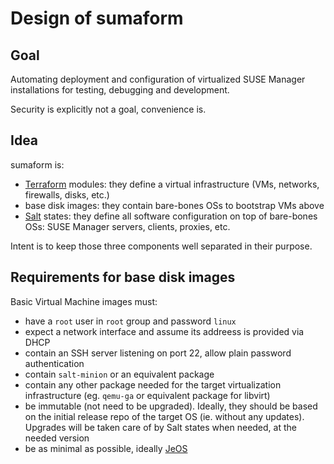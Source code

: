 # Design of sumaform

## Goal
Automating deployment and configuration of virtualized SUSE Manager installations for testing, debugging and development.

Security is explicitly not a goal, convenience is.

## Idea
sumaform is:
 * [Terraform](https://www.terraform.io/) modules: they define a virtual infrastructure (VMs, networks, firewalls, disks, etc.)
 * base disk images: they contain bare-bones OSs to bootstrap VMs above
 * [Salt](https://saltstack.com/) states: they define all software configuration on top of bare-bones OSs: SUSE Manager servers, clients, proxies, etc.

Intent is to keep those three components well separated in their purpose.

## Requirements for base disk images

Basic Virtual Machine images must:
 - have a `root` user in `root` group and password `linux`
 - expect a network interface and assume its addreess is provided via DHCP
 - contain an SSH server listening on port 22, allow plain password authentication
 - contain `salt-minion` or an equivalent package
 - contain any other package needed for the target virtualization infrastructure (eg. `qemu-ga` or equivalent package for libvirt)
 - be immutable (not need to be upgraded). Ideally, they should be based on the initial release repo of the target OS (ie. without any updates). Upgrades will be taken care of by Salt states when needed, at the needed version
 - be as minimal as possible, ideally [JeOS](https://www.suse.com/products/server/jeos)
